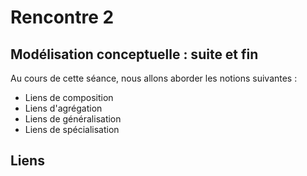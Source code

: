 # Rencontre 2

## Modélisation conceptuelle : suite et fin

Au cours de cette séance, nous allons aborder les notions suivantes : 
* Liens de composition
* Liens d'agrégation
* Liens de généralisation
* Liens de spécialisation

## Liens



